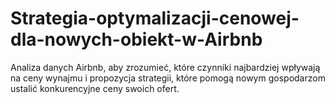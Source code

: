 # Strategia-optymalizacji-cenowej-dla-nowych-obiekt-w-Airbnb
Analiza danych Airbnb, aby zrozumieć, które czynniki najbardziej wpływają na ceny wynajmu i propozycja strategii, które pomogą nowym gospodarzom ustalić konkurencyjne ceny swoich ofert.
